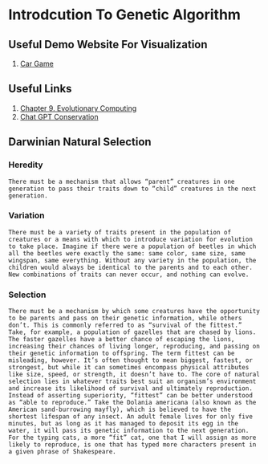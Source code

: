 # Introdcution To Genetic Algorithm

## Useful Demo Website For Visualization
1. [Car Game](https://rednuht.org/genetic_cars_2/)

## Useful Links
1. [Chapter 9. Evolutionary Computing](https://nature-of-code-2nd-edition.netlify.app/genetic-algorithms/)
2. [Chat GPT Conservation](https://chat.openai.com/share/2aa12794-f740-44b0-bd18-a4d909ac456e)

## Darwinian Natural Selection

### Heredity
```
There must be a mechanism that allows “parent” creatures in one generation to pass their traits down to “child” creatures in the next generation.
```

### Variation
```
There must be a variety of traits present in the population of creatures or a means with which to introduce variation for evolution to take place. Imagine if there were a population of beetles in which all the beetles were exactly the same: same color, same size, same wingspan, same everything. Without any variety in the population, the children would always be identical to the parents and to each other. New combinations of traits can never occur, and nothing can evolve.
```

### Selection
```
There must be a mechanism by which some creatures have the opportunity to be parents and pass on their genetic information, while others don’t. This is commonly referred to as “survival of the fittest.” Take, for example, a population of gazelles that are chased by lions. The faster gazelles have a better chance of escaping the lions, increasing their chances of living longer, reproducing, and passing on their genetic information to offspring. The term fittest can be misleading, however. It’s often thought to mean biggest, fastest, or strongest, but while it can sometimes encompass physical attributes like size, speed, or strength, it doesn’t have to. The core of natural selection lies in whatever traits best suit an organism’s environment and increase its likelihood of survival and ultimately reproduction. Instead of asserting superiority, “fittest” can be better understood as “able to reproduce.” Take the Dolania americana (also known as the American sand-burrowing mayfly), which is believed to have the shortest lifespan of any insect. An adult female lives for only five minutes, but as long as it has managed to deposit its egg in the water, it will pass its genetic information to the next generation. For the typing cats, a more “fit” cat, one that I will assign as more likely to reproduce, is one that has typed more characters present in a given phrase of Shakespeare.
```
